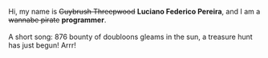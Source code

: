Hi, my name is ~~Guybrush Threepwood~~ **Luciano Federico Pereira**, and I am a ~~wannabe pirate~~ **programmer**.<br><br>A short song: 876 bounty of doubloons gleams in the sun, a treasure hunt has just begun! Arrr!
